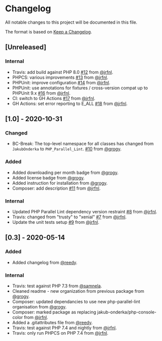 # Changelog

All notable changes to this project will be documented in this file.

The format is based on [Keep a Changelog](https://keepachangelog.com/en/1.0.0/).

## [Unreleased]

### Internal
- Travis: add build against PHP 8.0 [#12] from [@jrfnl].
- PHPCS: various improvements [#13] from [@jrfnl].
- PHPUnit: improve configuration [#14] from [@jrfnl].
- PHPUnit: use annotations for fixtures / cross-version compat up to PHPUnit 9.x [#16] from [@jrfnl].
- CI: switch to GH Actions [#17] from [@jrfnl].
- GH Actions: set error reporting to E_ALL [#18] from [@jrfnl].

[#12]: https://github.com/php-parallel-lint/PHP-Console-Color/pull/12
[#13]: https://github.com/php-parallel-lint/PHP-Console-Color/pull/13
[#14]: https://github.com/php-parallel-lint/PHP-Console-Color/pull/14
[#16]: https://github.com/php-parallel-lint/PHP-Console-Color/pull/16
[#17]: https://github.com/php-parallel-lint/PHP-Console-Color/pull/17
[#18]: https://github.com/php-parallel-lint/PHP-Console-Color/pull/18


## [1.0] - 2020-10-31

### Changed

- BC-Break: The top-level namespace for all classes has changed from `JakubOnderka` to `PHP_Parallel_Lint`. [#10] from [@grogy].

### Added

- Added downloading per month badge from [@grogy].
- Added license badge from [@grogy].
- Added instruction for installation from [@grogy].
- Composer: add description [#11] from [@jrfnl].

### Internal

- Updated PHP Parallel Lint dependency version restraint [#8] from [@jrfnl].
- Travis: changed from "trusty" to "xenial" [#7] from [@jrfnl].
- Update the unit tests setup [#9] from [@jrfnl].

[#7]: https://github.com/php-parallel-lint/PHP-Console-Color/pull/7
[#8]: https://github.com/php-parallel-lint/PHP-Console-Color/pull/8
[#9]: https://github.com/php-parallel-lint/PHP-Console-Color/pull/9
[#10]: https://github.com/php-parallel-lint/PHP-Console-Color/pull/10
[#11]: https://github.com/php-parallel-lint/PHP-Console-Color/pull/11


## [0.3] - 2020-05-14

### Added

- Added changelog from [@reedy].

### Internal

- Travis: test against PHP 7.3 from [@samnela].
- Cleaned readme - new organization from previous package from [@grogy].
- Composer: updated dependancies to use new php-parallel-lint organisation from [@grogy].
- Composer: marked package as replacing jakub-onderka/php-console-color from [@jrfnl].
- Added a .gitattributes file from [@reedy].
- Travis: test against PHP 7.4 and nightly from [@jrfnl].
- Travis: only run PHPCS on PHP 7.4 from [@jrfnl].


[@grogy]: https://github.com/grogy
[@jrfnl]: https://github.com/jrfnl
[@reedy]: https://github.com/reedy
[@samnela]: https://github.com/samnela
